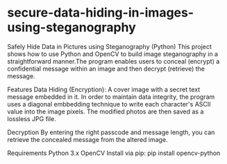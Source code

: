 # secure-data-hiding-in-images-using-steganography
Safely Hide Data in Pictures using Steganography (Python)
This project shows how to use Python and OpenCV to build image steganography in a straightforward manner.The program enables users to conceal (encrypt) a confidential message within an image and then decrypt (retrieve) the message. 

Features
Data Hiding (Encryption): A cover image with a secret text message embedded in it. In order to maintain data integrity, the program uses a diagonal embbedding technique to write each character's ASCII value into the image pixels. The modified photos are then saved as a lossless JPG file.

Decryption By entering the right passcode and message length, you can retrieve the concealed message from the altered image.

Requirements
Python 3.x
OpenCV
   Install via pip:
     pip install opencv-python
